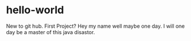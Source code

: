 # hello-world
New to git hub. First Project?
Hey my name well maybe one day. I will one day be a master of this java disastor.
